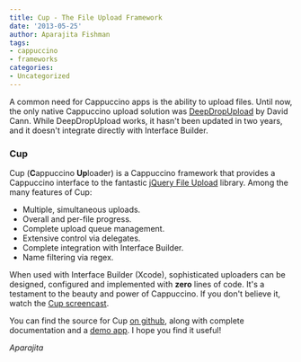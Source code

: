 ```yaml
---
title: Cup - The File Upload Framework
date: '2013-05-25'
author: Aparajita Fishman
tags:
- cappuccino
- frameworks
categories:
- Uncategorized
---
```


A common need for Cappuccino apps is the ability to upload files. Until now, the only native Cappuccino upload solution was [DeepDropUpload](https://github.com/davidcann/deepDropUpload) by David Cann. While DeepDropUpload works, it hasn't been updated in two years, and it doesn't integrate directly with Interface Builder.

### Cup

Cup \(**C**appuccino **Up**loader\) is a Cappuccino framework that provides a Cappuccino interface to the fantastic [jQuery File Upload](http://blueimp.github.io/jQuery-File-Upload/) library. Among the many features of Cup:

* Multiple, simultaneous uploads.
* Overall and per-file progress.
* Complete upload queue management.
* Extensive control via delegates.
* Complete integration with Interface Builder.
* Name filtering via regex.

When used with Interface Builder \(Xcode\), sophisticated uploaders can be designed, configured and implemented with **zero** lines of code. It's a testament to the beauty and power of Cappuccino. If you don't believe it, watch the [Cup screencast](https://vimeo.com/66123997).

You can find the source for Cup [on github](https://github.com/aparajita/Cup/wiki), along with complete documentation and a [demo app](https://github.com/aparajita/Cup-demo). I hope you find it useful!

  _Aparajita_

